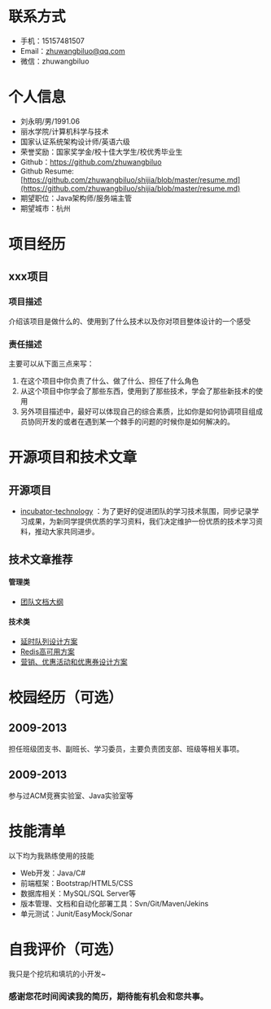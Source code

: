 # 联系方式

- 手机：15157481507
- Email：zhuwangbiluo@qq.com
- 微信：zhuwangbiluo

# 个人信息

- 刘永明/男/1991.06
- 丽水学院/计算机科学与技术
- 国家认证系统架构设计师/英语六级
- 荣誉奖励：国家奖学金/校十佳大学生/校优秀毕业生
- Github：[https://github.com/zhuwangbiluo ](https://github.com/zhuwangbiluo)
- Github Resume: [https://github.com/zhuwangbiluo/shijia/blob/master/resume.md](https://github.com/zhuwangbiluo/shijia/blob/master/resume.md)
- 期望职位：Java架构师/服务端主管
- 期望城市：杭州

# 项目经历

## xxx项目

### 项目描述

介绍该项目是做什么的、使用到了什么技术以及你对项目整体设计的一个感受

### 责任描述

主要可以从下面三点来写：

1. 在这个项目中你负责了什么、做了什么、担任了什么角色
2. 从这个项目中你学会了那些东西，使用到了那些技术，学会了那些新技术的使用
3. 另外项目描述中，最好可以体现自己的综合素质，比如你是如何协调项目组成员协同开发的或者在遇到某一个棘手的问题的时候你是如何解决的。

# 开源项目和技术文章

## 开源项目

- [incubator-technology](https://github.com/fanhaoyuegroup/incubator-technology) ：为了更好的促进团队的学习技术氛围，同步记录学习成果，为新同学提供优质的学习资料，我们决定维护一份优质的技术学习资料，推动大家共同进步。

## 技术文章推荐

#### 管理类
- [团队文档大纲](https://github.com/zhuwangbiluo/shijia/blob/master/personal-document/Fandianer/%E5%9B%A2%E9%98%9F%E6%96%87%E6%A1%A3%E5%A4%A7%E7%BA%B2.md)

#### 技术类
- [延时队列设计方案](https://github.com/zhuwangbiluo/shijia/blob/master/personal-document/Fandianer/%E5%BB%B6%E6%97%B6%E6%B6%88%E6%81%AF%E8%AE%BE%E8%AE%A1.md)
- [Redis高可用方案](https://github.com/zhuwangbiluo/shijia/blob/master/personal-document/Redis/Redis%E9%AB%98%E5%8F%AF%E7%94%A8/Redis%E9%AB%98%E5%8F%AF%E7%94%A8%E6%96%B9%E6%A1%88.md)
- [营销、优惠活动和优惠券设计方案](https://github.com/zhuwangbiluo/shijia/blob/master/personal-document/Fandianer/%E8%90%A5%E9%94%80%E6%B4%BB%E5%8A%A8%26%E4%BC%98%E6%83%A0%E5%88%B8%E6%B4%BB%E5%8A%A8%26%E4%BC%98%E6%83%A0%E5%88%B8%E4%B8%AD%E5%BF%83.md)


# 校园经历（可选）

## 2009-2013

担任班级团支书、副班长、学习委员，主要负责团支部、班级等相关事项。

## 2009-2013
 参与过ACM竞赛实验室、Java实验室等
 
# 技能清单

以下均为我熟练使用的技能
- Web开发：Java/C#
- 前端框架：Bootstrap/HTML5/CSS
- 数据库相关：MySQL/SQL Server等
- 版本管理、文档和自动化部署工具：Svn/Git/Maven/Jekins
- 单元测试：Junit/EasyMock/Sonar

# 自我评价（可选）

我只是个挖坑和填坑的小开发~


### 感谢您花时间阅读我的简历，期待能有机会和您共事。

